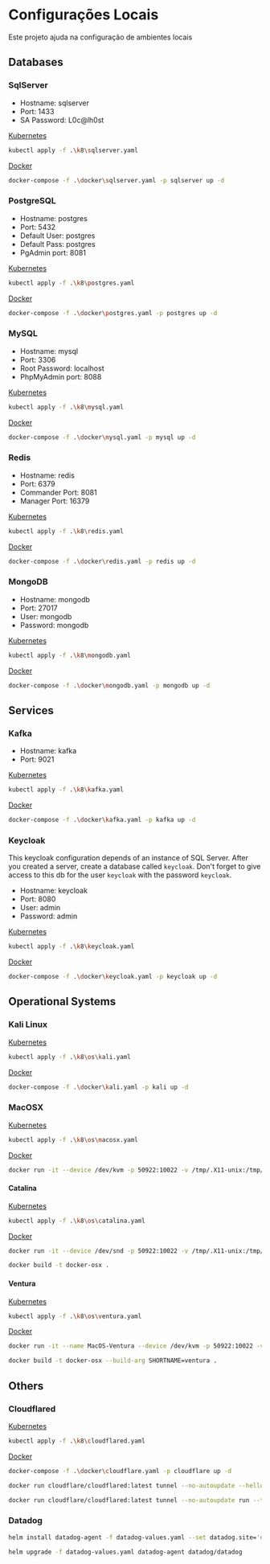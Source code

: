 # Configurações Locais

Este projeto ajuda na configuração de ambientes locais

## Databases

### SqlServer

- Hostname: sqlserver
- Port: 1433
- SA Password: L0c@lh0st

[Kubernetes](k8/sqlserver.yaml)

```sh
kubectl apply -f .\k8\sqlserver.yaml
```

[Docker](docker/sqlserver.yaml)

```sh
docker-compose -f .\docker\sqlserver.yaml -p sqlserver up -d
```

### PostgreSQL

- Hostname: postgres
- Port: 5432
- Default User: postgres
- Default Pass: postgres
- PgAdmin port: 8081

[Kubernetes](k8/postgres.yaml)

```sh
kubectl apply -f .\k8\postgres.yaml
```

[Docker](docker/postgres.yaml)

```sh
docker-compose -f .\docker\postgres.yaml -p postgres up -d
```

### MySQL

- Hostname: mysql
- Port: 3306
- Root Password: localhost
- PhpMyAdmin port: 8088

[Kubernetes](k8/mysql.yaml)

```sh
kubectl apply -f .\k8\mysql.yaml
```

[Docker](docker/mysql.yaml)

```sh
docker-compose -f .\docker\mysql.yaml -p mysql up -d
```

### Redis

- Hostname: redis
- Port: 6379
- Commander Port: 8081
- Manager Port: 16379

[Kubernetes](k8\redis.yaml)

```sh
kubectl apply -f .\k8\redis.yaml
```

[Docker](docker\redis.yaml)

```sh
docker-compose -f .\docker\redis.yaml -p redis up -d
```

### MongoDB

- Hostname: mongodb
- Port: 27017
- User: mongodb
- Password: mongodb

[Kubernetes](k8/mongodb.yaml)

```sh
kubectl apply -f .\k8\mongodb.yaml
```

[Docker](docker/mongodb.yaml)

```sh
docker-compose -f .\docker\mongodb.yaml -p mongodb up -d
```

## Services

### Kafka

- Hostname: kafka
- Port: 9021

[Kubernetes](k8/kafka.yaml)

```sh
kubectl apply -f .\k8\kafka.yaml
```

[Docker](docker/kafka.yaml)

```sh
docker-compose -f .\docker\kafka.yaml -p kafka up -d
```

### Keycloak

This keycloak configuration depends of an instance of SQL Server.
After you created a server, create a database called `keycloak`.
Don't forget to give access to this db for the user `keycloak` with the password `keycloak`.

- Hostname: keycloak
- Port: 8080
- User: admin
- Password: admin

[Kubernetes](k8/keycloak.yaml)

```sh
kubectl apply -f .\k8\keycloak.yaml
```

[Docker](docker/keycloak.yaml)

```sh
docker-compose -f .\docker\keycloak.yaml -p keycloak up -d
```

## Operational Systems

### Kali Linux

[Kubernetes](k8/os\kali.yaml)

```sh
kubectl apply -f .\k8\os\kali.yaml
```

[Docker](docker/kali.yaml)

```sh
docker-compose -f .\docker\kali.yaml -p kali up -d
```

### MacOSX

[Kubernetes](k8/os\macosx.yaml)

```sh
kubectl apply -f .\k8\os\macosx.yaml
```

[Docker](docker/macosx.yaml)

```sh
docker run -it --device /dev/kvm -p 50922:10022 -v /tmp/.X11-unix:/tmp/.X11-unix -e "DISPLAY=${DISPLAY:-:0.0}" sickcodes/docker-osx:auto
```

#### Catalina

[Kubernetes](k8/os\catalina.yaml)

```sh
kubectl apply -f .\k8\os\catalina.yaml
```

[Docker](docker/catalina.yaml)

```sh
docker run -it --device /dev/snd -p 50922:10022 -v /tmp/.X11-unix:/tmp/.X11-unix -e "DISPLAY=${DISPLAY:-:0.0}" sickcodes/docker-osx:latest
```

```sh
docker build -t docker-osx .
```

#### Ventura

[Kubernetes](k8/os\ventura.yaml)

```sh
kubectl apply -f .\k8\os\ventura.yaml
```

[Docker](docker/ventura.yaml)

```sh
docker run -it --name MacOS-Ventura --device /dev/kvm -p 50922:10022 -v /tmp/.X11-unix:/tmp/.X11-unix -e "DISPLAY=${DISPLAY:-:0.0}" -e GENERATE_UNIQUE=true -e MASTER_PLIST_URL='https://raw.githubusercontent.com/sickcodes/osx-serial-generator/master/config-custom.plist' sickcodes/docker-osx:ventura
```

```sh
docker build -t docker-osx --build-arg SHORTNAME=ventura .
```

## Others

### Cloudflared

[Kubernetes](k8/cloudflared.yaml)

```sh
kubectl apply -f .\k8\cloudflared.yaml
```

[Docker](docker/cloudflare.yaml)

```sh
docker-compose -f .\docker\cloudflare.yaml -p cloudflare up -d
```

```sh
docker run cloudflare/cloudflared:latest tunnel --no-autoupdate --hello-world
```

```sh
docker run cloudflare/cloudflared:latest tunnel --no-autoupdate run --token YOUR_TOKEN_HERE
```

### Datadog

```sh
helm install datadog-agent -f datadog-values.yaml --set datadog.site='datadoghq.com' --set datadog.apiKey='YOUR_API_KEY_HERE' datadog/datadog
```

```sh
helm upgrade -f datadog-values.yaml datadog-agent datadog/datadog
```
